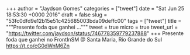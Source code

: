 
+++
author = "Jaydson Gomes"
categories = ["tweet"]
date = "Sat Jun 25 18:53:30 +0000 2016"
draft = false
slug = "53fc0dfd9e12b15e51c425685003bda09deffc00"
tags = ["tweet"]
title = """Presente foda que ganhei ..."""
tweet = true
micro = true
tweet_url = "https://twitter.com/jaydson/status/746778359779237888"
+++
Presente foda que ganhei no FrontInSM @ Santa Maria, Rio Grande do Sul https://t.co/cG0dWnM6Zn
